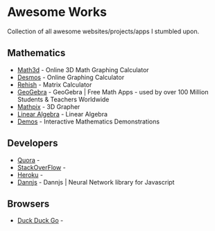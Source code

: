 # Awesome Works
Collection of all awesome websites/projects/apps I stumbled upon.

## Mathematics
* [Math3d](http://www.math3d.org/) - Online 3D Math Graphing Calculator
* [Desmos](https://www.desmos.com/calculator) - Online Graphing Calculator
* [Rehish](https://matrix.reshish.com/) - Matrix Calculator
* [GeoGebra](https://www.geogebra.org/) - GeoGebra | Free Math Apps - used by over 100 Million Students & Teachers Worldwide
* [Mathpix](http://grapher.mathpix.com/) - 3D Grapher
* [Linear Algebra](http://www.math.odu.edu/~bogacki/cgi-bin/lat.cgi?c=span) - Linear Algebra
* [Demos](https://mathdemos.xyz/demos.html) - Interactive Mathematics Demonstrations

## Developers 
* [Quora](https://www.quora.com/) - 
* [StackOverFlow](https://www.stackoverflow.com/) - 
* [Heroku](https://www.heroku.com/) - 
* [Dannjs](https://dannjs.org) - Dannjs | Neural Network library for Javascript

## Browsers
* [Duck Duck Go](https://duckduckgo.com) - 

